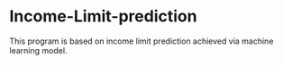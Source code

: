 # Income-Limit-prediction
This program is based on income limit prediction achieved via machine learning model. 
